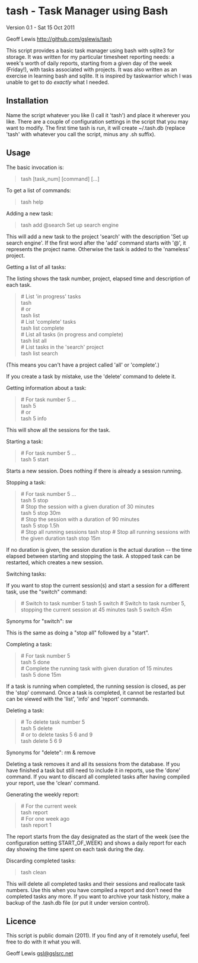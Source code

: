 tash - Task Manager using Bash
==============================

Version 0.1 - Sat 15 Oct 2011

Geoff Lewis <http://github.com/gslewis/tash>

This script provides a basic task manager using bash with sqlite3 for storage.
It was written for my particular timesheet reporting needs: a week's worth of
daily reports, starting from a given day of the week (Friday!), with tasks
associated with projects.  It was also written as an exercise in learning
bash and sqlite.  It is inspired by taskwarrior which I was unable to get to
do _exactly_ what I needed.

Installation
------------

Name the script whatever you like (I call it 'tash') and place it wherever you
like.  There are a couple of configuration settings in the script that you may
want to modify.  The first time tash is run, it will create ~/.tash.db
(replace 'tash' with whatever you call the script, minus any .sh suffix).

Usage
-----

The basic invocation is:

> tash [task_num] [command] [...]


To get a list of commands:

> tash help


Adding a new task:

> tash add @search Set up search engine

This will add a new task to the project 'search' with the description 'Set up
search engine'.  If the first word after the 'add' command starts with '@', it
represents the project name.  Otherwise the task is added to the 'nameless'
project.


Getting a list of all tasks:

The listing shows the task number, project, elapsed time and description of
each task.

> \# List 'in progress' tasks  
> tash  
> \# or  
> tash list  
> \# List 'complete' tasks  
> tash list complete  
> \# List all tasks (in progress and complete)  
> tash list all  
> \# List tasks in the 'search' project  
> tash list search  

(This means you can't have a project called 'all' or 'complete'.)

If you create a task by mistake, use the 'delete' command to delete it.


Getting information about a task:

> \# For task number 5 ...  
> tash 5  
> \# or  
> tash 5 info  

This will show all the sessions for the task.


Starting a task:

> \# For task number 5 ...  
> tash 5 start  

Starts a new session.  Does nothing if there is already a session running.


Stopping a task:

> \# For task number 5 ...  
> tash 5 stop  
> \# Stop the session with a given duration of 30 minutes  
> tash 5 stop 30m  
> \# Stop the session with a duration of 90 minutes  
> tash 5 stop 1.5h  
> \# Stop all running sessions
> tash stop
> \# Stop all running sessions with the given duration
> tash stop 15m

If no duration is given, the session duration is the actual duration -- the
time elapsed between starting and stopping the task.  A stopped task can be
restarted, which creates a new session.


Switching tasks:

If you want to stop the current session(s) and start a session for a different
task, use the "switch" command:

> \# Switch to task number 5
> tash 5 switch
> \# Switch to task number 5, stopping the current session at 45 minutes
> tash 5 switch 45m

Synonyms for "switch": sw

This is the same as doing a "stop all" followed by a "start".


Completing a task:

> \# For task number 5  
> tash 5 done  
> \# Complete the running task with given duration of 15 minutes  
> tash 5 done 15m  

If a task is running when completed, the running session is closed, as per the
'stop' command.  Once a task is completed, it cannot be restarted but can be
viewed with the 'list', 'info' and 'report' commands.


Deleting a task:

> \# To delete task number 5  
> tash 5 delete  
> \# or to delete tasks 5 6 and 9  
> tash delete 5 6 9  

Synonyms for "delete": rm & remove

Deleting a task removes it and all its sessions from the database.  If you
have finished a task but still need to include it in reports, use the 'done'
command.  If you want to discard all completed tasks after having compiled
your report, use the 'clean' command.


Generating the weekly report:

> \# For the current week  
> tash report  
> \# For one week ago  
> tash report 1  

The report starts from the day designated as the start of the week (see the
configuration setting START_OF_WEEK) and shows a daily report for each day
showing the time spent on each task during the day.


Discarding completed tasks:

> tash clean

This will delete all completed tasks and their sessions and reallocate task
numbers.  Use this when you have compiled a report and don't need the
completed tasks any more.  If you want to archive your task history, make a
backup of the .tash.db file (or put it under version control).


Licence
-------
This script is public domain (2011).  If you find any of it remotely useful,
feel free to do with it what you will.

Geoff Lewis <gsl@gslsrc.net>
